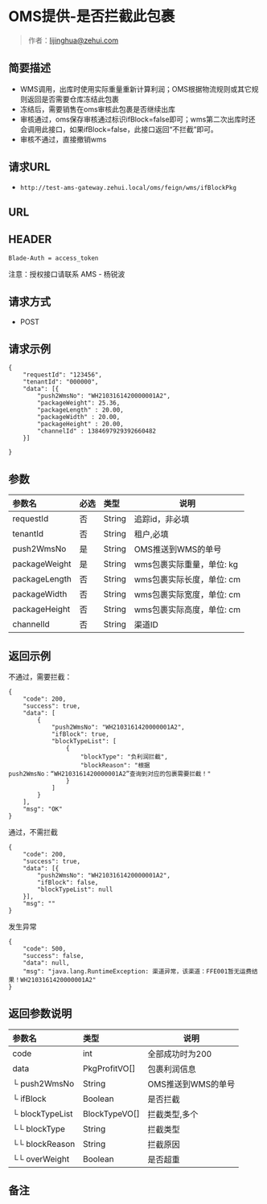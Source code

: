 # OMS提供-是否拦截此包裹

> 作者：lijinghua@zehui.com

## 简要描述

- WMS调用，出库时使用实际重量重新计算利润；OMS根据物流规则或其它规则返回是否需要仓库冻结此包裹
- 冻结后，需要销售在oms审核此包裹是否继续出库
- 审核通过，oms保存审核通过标识ifBlock=false即可；wms第二次出库时还会调用此接口，如果ifBlock=false，此接口返回“不拦截”即可。
- 审核不通过，直接撤销wms

## 请求URL
- `http://test-ams-gateway.zehui.local/oms/feign/wms/ifBlockPkg`
## URL

## HEADER

`Blade-Auth = access_token`

注意：授权接口请联系 AMS - 杨锐波
  
## 请求方式
- POST 

## 请求示例 

``` 
{
	"requestId": "123456",
	"tenantId": "000000",
	"data": [{
		"push2WmsNo": "WH2103161420000001A2",
		"packageWeight": 25.36,
		"packageLength" : 20.00,
		"packageWidth" : 20.00,
		"packageHeight" : 20.00,
		"channelId" : 1384697929392660482
	}]

}
```

## 参数

|参数名|必选|类型|说明|
|:----    |:---|:----- |-----   |
|requestId |否  |String |追踪id，非必填   |
|tenantId |否  |String |租户,必填   |
|push2WmsNo |是  |String |OMS推送到WMS的单号   |
|packageWeight |是  |String |wms包裹实际重量，单位: kg |
|packageLength |否  |String |wms包裹实际长度，单位: cm |
|packageWidth |否  |String |wms包裹实际宽度，单位: cm |
|packageHeight |否  |String |wms包裹实际高度，单位: cm |
|channelId |否 |String |渠道ID  |

## 返回示例 
不通过，需要拦截：
``` 
{
    "code": 200,
    "success": true,
    "data": [
        {
            "push2WmsNo": "WH2103161420000001A2",
            "ifBlock": true,
            "blockTypeList": [
                {
                    "blockType": "负利润拦截",
                    "blockReason": "根据push2WmsNo：“WH2103161420000001A2”查询到对应的包裹需要拦截！"
                }
            ]
        }
    ],
    "msg": "OK"
}
```
通过，不需拦截
``` 
{
	"code": 200,
	"success": true,
	"data": [{
		"push2WmsNo": "WH2103161420000001A2",
		"ifBlock": false,
		"blockTypeList": null
	}],
	"msg": ""
}
```
发生异常
``` 
{
    "code": 500,
    "success": false,
    "data": null,
    "msg": "java.lang.RuntimeException: 渠道异常，该渠道：FFE001暂无运费结果！WH2103161420000001A2"
}
```
## 返回参数说明 

|参数名|类型|说明|
|:-----  |:-----|-----|
|code |int   |全部成功时为200 |
|data | PkgProfitVO[]  | 包裹利润信息 |
|└ push2WmsNo | String  | OMS推送到WMS的单号 |
|└ ifBlock | Boolean  | 是否拦截 |
|└ blockTypeList | BlockTypeVO[]  | 拦截类型,多个 |
|└└ blockType | String  | 拦截类型 |
|└└ blockReason | String  | 拦截原因 |
|└└ overWeight | Boolean  | 是否超重 |


## 备注